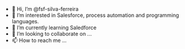 - 👋 Hi, I’m @fsf-silva-ferreira
- 👀 I’m interested in Salesforce, process automation and programming languages.
- 🌱 I’m currently learning Saledforce
- 💞️ I’m looking to collaborate on ...
- 📫 How to reach me ...

<!---
fsf-silva-ferreira/fsf-silva-ferreira is a ✨ special ✨ repository because its `README.md` (this file) appears on your GitHub profile.
You can click the Preview link to take a look at your changes.
--->
